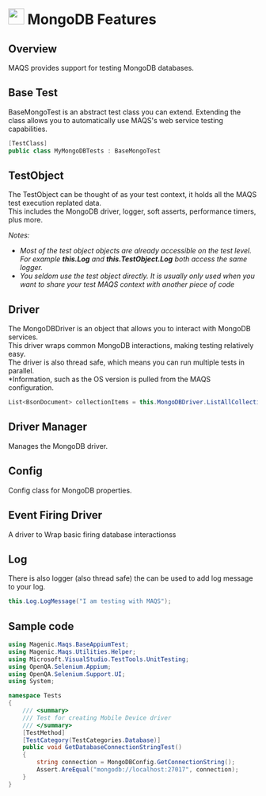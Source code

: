 # <img src="resources/maqslogo.ico" height="32" width="32"> MongoDB Features

## Overview
MAQS provides support for testing MongoDB databases. 

## Base Test
BaseMongoTest is an abstract test class you can extend.  Extending the class allows you to automatically use MAQS's web service testing capabilities.
```csharp
[TestClass]
public class MyMongoDBTests : BaseMongoTest
```

## TestObject
The TestObject can be thought of as your test context, it holds all the MAQS test execution replated data.  
This includes the MongoDB driver, logger, soft asserts, performance timers, plus more.

*Notes:*  
* *Most of the test object objects are already accessible on the test level. For example **this.Log** and **this.TestObject.Log** both access the same logger.*
* *You seldom use the test object directly. It is usually only used when you want to share your test MAQS context with another piece of code*

## Driver
The MongoDBDriver is an object that allows you to interact with MongoDB services.  
This driver wraps common MongoDB interactions, making testing relatively easy.  
The driver is also thread safe, which means you can run multiple tests in parallel.  
*Information, such as the OS version is pulled from the MAQS configuration.
```csharp
List<BsonDocument> collectionItems = this.MongoDBDriver.ListAllCollectionItems();
```

## Driver Manager
Manages the MongoDB driver.

## Config
Config class for MongoDB properties.

## Event Firing Driver
A driver to Wrap basic firing database interactionss

## Log
There is also logger (also thread safe) the can be used to add log message to your log.
```csharp
this.Log.LogMessage("I am testing with MAQS");
```

## Sample code
```csharp
using Magenic.Maqs.BaseAppiumTest;
using Magenic.Maqs.Utilities.Helper;
using Microsoft.VisualStudio.TestTools.UnitTesting;
using OpenQA.Selenium.Appium;
using OpenQA.Selenium.Support.UI;
using System;

namespace Tests
{
    /// <summary>
    /// Test for creating Mobile Device driver
    /// </summary>
    [TestMethod]
    [TestCategory(TestCategories.Database)]
    public void GetDatabaseConnectionStringTest()
    {
        string connection = MongoDBConfig.GetConnectionString();
        Assert.AreEqual("mongodb://localhost:27017", connection);
    }
}
```